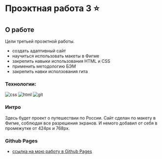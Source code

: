 # Проэктная работа 3 ⭐


## О работе


Цели третьей проэктной работы.


+ создать адаптивный сайт
+ научиться использовать макеты в Фигме
+ закрепить навыки использования HTML и CSS
+ применить методологию БЭМ
+ закрепить навки исползования гита

### Технологии:


![css](https://img.shields.io/badge/-CSS3-090909?style=flat&logo=css3)
![html](https://img.shields.io/badge/-HTML5-090909?style=flat&logo=html5)
![git](https://img.shields.io/badge/-git-090909?style=flat&logo=git)

### Интро

Здесь будет проект о путешествии по России. Сайт сделан по макету в Фигме, соблюдая все разрешения экранов. И немого добавил от себя в промежутке от 424px и 768px.

### Github Pages

* [ссылка на мою работу в Github Pages](https://beellcranel.github.io/another-russian-travel/)


